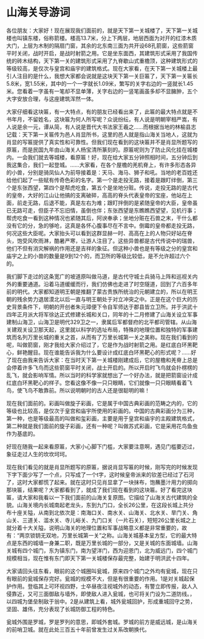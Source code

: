 # 山海关导游词  
各位朋友：大家好！现在展现我们面前的，就是天下第一关城楼了，天下第一关城楼也叫镇东楼，俗称箭楼。楼高13.7米，分上下两层，地层西面为对开的红漆木质大门，上层为木制的隔扇门窗，其余的北东南三面为共开设68孔箭窗，这些箭窗平时关闭，战时开启，是战时射箭之用。它是坐东面西，其建筑形式采用了我国传统的砖木结构，天下第一关的建筑形式采用了九脊歇山式重檐顶，这种建筑形式的等级较高，是仅次与皇宫和庙宇的建筑格式。现在大家看，在天下第一关城楼上最引人注目的是什么，我想大家都会说就是这块天下第一关巨匾了，天下第一关匾长5.8米，宽1.55米，其中的一个一字就长1.09米，繁写的关字右边的一竖就长1.45米。您看着一字虽有一笔却不显单薄，关字右边的一竖笔画虽多却不显臃肿，五个大字安放合理，与这座建筑浑然一体。  

大家仔细看这块匾，有一大特点，有的朋友已经看出来了，此匾的最大特点就是不书年月，不留姓名，这块匾为何人所写呢？众说纷纭，有人说是明朝宰相严嵩，有人说是余一元，谭从简，有人说是晋代大书法家王羲之……而根据当地的林榆县志记载：天下第一关匾传为邑人肖显所书，这里的邑人就是指山海关当地人，这就为肖显的写匾提供了真实性和可靠性。但我们现在看到的这块匾并不是肖显所题写的原匾，而是民国九年由山海关人杨宝清所篆刻的。原匾呢则为了防止风化挂在城楼内。一会我们就去等城楼，看原匾！好，现在给大家五分钟照相时间，五分钟后到我这集合，我们一起登城。……大家看，在各个屋檐的羌机脊上，有许多形态各异的小兽，分别是骑凤仙人为前导接着是：天马、海马、狮子和吼。当地的老百姓还给他们起了一些赋有传奇色彩的名字。第一个是走投无路，接着是跟盯绊倒，第三个是东张西望，第四个是帮虎吃食，第五个是坐地分赃。传说，走投无路的是古代的皇帝，大好的江山让他搞的支离破碎，高高的脊头代表皇帝的宝座，他站在上面，前走无路，后退不能，真是左右为难；跟盯拌倒的是紧随皇帝的大臣，皇帝虽已无路可走，但臣子不忘旧情，虽倒也伴；东张西望是东瞧瞧西望望，见机行事；帮虎吃食一看到这种情况也紧随其后，阿谀奉承；坐地分赃在石兽之末，干什么都没有它的分，急的够呛，这真是各怀心腹事尽在不言中。倒霉的皇帝都走投无路，何况这些大臣呢。大家抬头可以看到这群显赫一时、高高在上的人物只好站在脊头，饱受风吹雨淋，酷暑严寒，让游人注目了。这些异兽都是古代传说中的瑞兽，他们不但有消灾解祸的作用还是吉祥的象征。但这种小兽也是有等级之分的皇宫和庙宇之上的小兽的数量是9到12个的，而卫所的等级比较低，是不允许超过六个的。  

我们脚下走过的这条宽广的坡道原叫做马道，是古代守城士兵骑马上阵和巡视关内外的重要通道。沿着马道缓缓而行，我们仿佛也走进了时空隧道，回到了六百多年前的明代。大家都知道明王朝是推翻了蒙古贵族所统治的元朝建立的，所以在明王朝的残余势力退居漠北以后一直与明王朝处于对立冲突之中。正是在这个巨大的历史背景条件下，明朝的开创者朱元璋便下令自军师达于郡县皆立卫所。并于洪武十四年正月派大将军徐达正式修建长城和关口，同年的十二月修建了山海关设立军事建制山海卫，山海卫是明代329卫之一，隶属后军都督府的北平都司管辖。从山海关建观关设卫那天起，这里就以科学的选址布局，特殊的地理位置和独特的军事建筑而名列万里长城的重关之首，从而有了万里长城第一关之美称。现在我们看到的呢，叫做箭窗，刚才我给大家介绍过了，它是作为战时射箭之用。是红底白环黑靶心，鲜艳醒目。现在谁能告诉我为什么要设计成红底白环黑靶心的形式呢？……好了现在由我来告诉大家：在当时天下第一关城楼刚建成后，它的屋檐和羌脊上总是会停着许多飞鸟而这些箭窗平时关闭，战士开启的。所以开启时飞鸟就会扑楞楞的乱飞，就会影响军情。所以当时的科学家就想出了一个好办法，就是把箭窗设计成红底白环黑靶心的样子。您看这像不像一只只眼睛，它们就像一只只眼睛看着飞鸟，使飞鸟不敢靠前。所以说明朝时的古人还是很聪明的嘛！  

现在我们面前的。彩画叫做旋子彩画，它是属于中国古典彩画的范畴之内的，它的等级也比较高，是仅次于皇宫和庙宇所使用的彩画的。中国的古典彩画分为三种，第一种，也是等级最高的叫做和玺彩画，主要是用于皇宫和庙宇的主殿建筑格式，第二种就是我们面前的旋子彩画，还有一种呢？叫做苏式彩画，它是采用花鸟鱼虫作为基底的。  

好现在随我一起来看原匾，大家小心脚下门槛，大家要注意啊，遇见门槛要迈过，象征走过人生的坎坎坷坷。  

现在我们看见的就是肖显所题写的原匾，据说肖显写匾的时候，刚写完的时候发现下字下面少写了一个点，只写成了一个t字，这时候皇帝派来的钦差已经过了石河了，这时大家都慌了起来。就在这时只见肖显拿了一块抹布，饱蘸墨汁用力的掷向那块匾，结果呢？大家都看到了，就成了我们现在看到的这块匾。好了看完这块匾，请大家和我看以一下我们面前的山海关复原图。它描绘了山海关古代建筑的全貌。山海关境内长城南起老龙头，东到九门口，全长26公里，在这段长城上共分布十座关隘，从南到北依次是：南海口关、南水关、山海关、北水关、旱门关、角山关、三道关、滥水关、寺儿峪关、九门口关（一片石关），短短26公里长城之上就分着十大关隘，说明山海关的地理位置和军事战略意义都是非常重要的，故有：“两京锁钥无双地，万里长城第一关”之称。山海关城基本呈方型，它的最大特点是东西的城墙一身兼二职，既是万里长城的一部分，又是关城的东面城墙。山海关城有四个城门，东为镇东门，南为望洋门，西为迎恩门，北为威远门，四个城门规模相当，现在惟有东门即天下第一关城楼保存最完整，始建于明洪武十四年。  

大家请回头往东看，眼前的这个城圈叫瓮城，原来四个城门之外均有瓮城，现在只有眼前的瓮城保存完好。瓮城的规模不大，但是有很重要的作用。1是对关城起保护作用。登临其上可环视四野，士卒昼夜注视城外的动态，有警立即传报，敌人入侵靠近，又可三面御敌与墙外，即使敌人进入瓮城，也可将关门设为二道防线。，以四城为堡垒制敌于翁中。2是从建筑上看，城外瓮城回护，形成重城回守之势，坚固、雄伟，充分表现了长城防御工程的特色。  

瓮城外围是罗城，罗是罗列的意思，即城外套城。罗城的前方是威远城，是山海关的前哨卫城。就在此处三百五十年前曾发生过关系改朝换代。  
<!-- Last processed: 2025-07-22 03:44:26 -->
